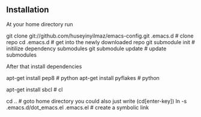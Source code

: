 Installation
------------
At your home directory run

git clone git://github.com/huseyinyilmaz/emacs-config.git .emacs.d # clone repo
cd .emacs.d # get into the newly downloaded repo
git submodule init # initilize dependency submodules
git submodule update # update submodules

After that install dependencies

apt-get install pep8 # python
apt-get install pyflakes # python

apt-get install sbcl # cl

cd .. # goto home directory you could also just write (cd[enter-key])
ln -s .emacs.d/dot_emacs.el .emacs.el # create a symbolic link
